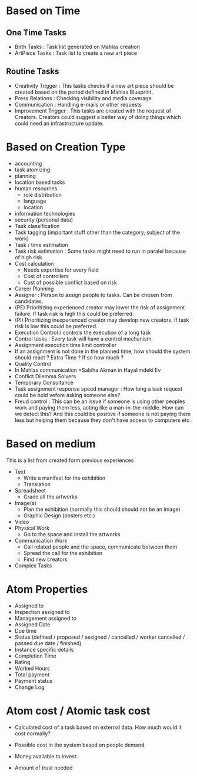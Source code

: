 # Based on Time

## One Time Tasks
* Birth Tasks : Task list generated on Mahlas creation
* ArtPiece Tasks : Task list to create a new art piece

## Routine Tasks
* Creativity Trigger : This tasks checks if a new art piece should be created based on the period defined in Mahlas Blueprint.
* Press Relations : Checking visibility and media coverage
* Communication : Handling e-mails or other requests
* Improvement Trigger : This tasks are created with the request of Creators. Creators could suggest a better way of doing things which could need an infrastructure update.

# Based on Creation Type

* accounting
* task atomizing
* planning
* location based tasks
* human resources
  * role distribution
  * language
  * location
* information technologies
* security (personal data)
* Task classification
* Task tagging (important stuff other than the category, subject of the work)
* Task / time estimation
* Task risk estimation : Some tasks might need to run in paralel because of high risk.
* Cost calculation
  * Needs expertise for every field
  * Cost of controllers
  * Cost of possible conflict based on risk
* Career Planning
* Assigner : Person to assign people to tasks. Can be chosen from candidates. 
 * (PE) Prioritizing experienced creator may lower the risk of assignment failure. If task risk is high this could be preferred.
 * (PI) Prioritizing inexperienced creator may develop new creators.  If task risk is low this could be preferred.
* Execution Control / controls the execution of a long task
* Control tasks : Every task will have a control mechanism.
* Assignment execution time limit controller
* If an assignment is not done in the planned time, how should the system should react ? Extra Time ? If so how much ?
* Quality Control
* In Mahlas communication *Sabiha Akman in Hayalimdeki Ev
* Conflict Dilemma Solvers
* Temporary Consultance
* Task assignment response speed manager : How long a task request could be hold vefore asking someone else?
* Freud control : This can be an issue if someone is using other peoples work and paying them less, acting like a man-in-the-middle. How can we detect this? And this could be positive if someone is not paying them less but helping them because they don't have access to computers etc.

# Based on medium

This is a list from created form  previous experiences

* Text
	* Write a manifest for the exhibition
	* Translation
* Spreadsheet
	* Grade all the artworks
* Image(s)
	* Plan the exhibition (normally this should should not be an image)
	* Graphic Design (posters etc.)
* Video
* Physical Work
	* Go to the space and install the artworks
* Communication Work
	* Call related people and the space, communicate between them
	* Spread the call for the exhibition
	* Find new creators
* Complex Tasks

# Atom Properties
* Assigned to
* Inspection assigned to
* Management assigned to
* Assigned Date
* Due time
* Status (defined / proposed / assigned / cancelled / worker cancelled / passed due date / finished)
* Instance specific details
* Completion Time
* Rating
* Worked Hours
* Total payment
* Payment status
* Change Log


# Atom cost / Atomic task cost

* Calculated cost of a task based on external data. How much would it cost normally?
* Possible cost in the system based on people demand.

* Money available to invest.
* Amount of trust needed
